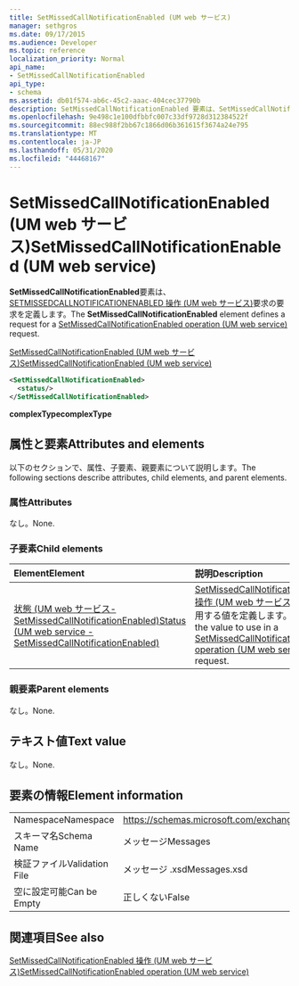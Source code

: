 ```yaml
---
title: SetMissedCallNotificationEnabled (UM web サービス)
manager: sethgros
ms.date: 09/17/2015
ms.audience: Developer
ms.topic: reference
localization_priority: Normal
api_name:
- SetMissedCallNotificationEnabled
api_type:
- schema
ms.assetid: db01f574-ab6c-45c2-aaac-404cec37790b
description: SetMissedCallNotificationEnabled 要素は、SetMissedCallNotificationEnabled 操作 (UM web サービス) 要求の要求を定義します。
ms.openlocfilehash: 9e498c1e100dfbbfc007c33df9728d312384522f
ms.sourcegitcommit: 88ec988f2bb67c1866d06b361615f3674a24e795
ms.translationtype: MT
ms.contentlocale: ja-JP
ms.lasthandoff: 05/31/2020
ms.locfileid: "44468167"
---
```

# <a name="setmissedcallnotificationenabled-um-web-service"></a><span data-ttu-id="af287-103">SetMissedCallNotificationEnabled (UM web サービス)</span><span class="sxs-lookup"><span data-stu-id="af287-103">SetMissedCallNotificationEnabled (UM web service)</span></span>

<span data-ttu-id="af287-104">**SetMissedCallNotificationEnabled**要素は、 [SETMISSEDCALLNOTIFICATIONENABLED 操作 (UM web サービス)](setmissedcallnotificationenabled-operation-um-web-service.md)要求の要求を定義します。</span><span class="sxs-lookup"><span data-stu-id="af287-104">The **SetMissedCallNotificationEnabled** element defines a request for a [SetMissedCallNotificationEnabled operation (UM web service)](setmissedcallnotificationenabled-operation-um-web-service.md) request.</span></span> 
  
[<span data-ttu-id="af287-105">SetMissedCallNotificationEnabled (UM web サービス)</span><span class="sxs-lookup"><span data-stu-id="af287-105">SetMissedCallNotificationEnabled (UM web service)</span></span>](setmissedcallnotificationenabled-um-web-service.md)
  
```xml
<SetMissedCallNotificationEnabled>
  <status/> 
</SetMissedCallNotificationEnabled>
```

 <span data-ttu-id="af287-106">**complexType**</span><span class="sxs-lookup"><span data-stu-id="af287-106">**complexType**</span></span>
## <a name="attributes-and-elements"></a><span data-ttu-id="af287-107">属性と要素</span><span class="sxs-lookup"><span data-stu-id="af287-107">Attributes and elements</span></span>

<span data-ttu-id="af287-108">以下のセクションで、属性、子要素、親要素について説明します。</span><span class="sxs-lookup"><span data-stu-id="af287-108">The following sections describe attributes, child elements, and parent elements.</span></span>
  
### <a name="attributes"></a><span data-ttu-id="af287-109">属性</span><span class="sxs-lookup"><span data-stu-id="af287-109">Attributes</span></span>

<span data-ttu-id="af287-110">なし。</span><span class="sxs-lookup"><span data-stu-id="af287-110">None.</span></span>
  
### <a name="child-elements"></a><span data-ttu-id="af287-111">子要素</span><span class="sxs-lookup"><span data-stu-id="af287-111">Child elements</span></span>

|<span data-ttu-id="af287-112">**Element**</span><span class="sxs-lookup"><span data-stu-id="af287-112">**Element**</span></span>|<span data-ttu-id="af287-113">**説明**</span><span class="sxs-lookup"><span data-stu-id="af287-113">**Description**</span></span>|
|:-----|:-----|
|[<span data-ttu-id="af287-114">状態 (UM web サービス-SetMissedCallNotificationEnabled)</span><span class="sxs-lookup"><span data-stu-id="af287-114">Status (UM web service - SetMissedCallNotificationEnabled)</span></span>](status-um-web-servicesetmissedcallnotificationenabled.md) <br/> |<span data-ttu-id="af287-115">[SetMissedCallNotificationEnabled 操作 (UM web サービス)](setmissedcallnotificationenabled-operation-um-web-service.md)要求で使用する値を定義します。</span><span class="sxs-lookup"><span data-stu-id="af287-115">Defines the value to use in a [SetMissedCallNotificationEnabled operation (UM web service)](setmissedcallnotificationenabled-operation-um-web-service.md) request.</span></span>  <br/> |
   
### <a name="parent-elements"></a><span data-ttu-id="af287-116">親要素</span><span class="sxs-lookup"><span data-stu-id="af287-116">Parent elements</span></span>

<span data-ttu-id="af287-117">なし。</span><span class="sxs-lookup"><span data-stu-id="af287-117">None.</span></span>
  
## <a name="text-value"></a><span data-ttu-id="af287-118">テキスト値</span><span class="sxs-lookup"><span data-stu-id="af287-118">Text value</span></span>

<span data-ttu-id="af287-119">なし。</span><span class="sxs-lookup"><span data-stu-id="af287-119">None.</span></span>
  
## <a name="element-information"></a><span data-ttu-id="af287-120">要素の情報</span><span class="sxs-lookup"><span data-stu-id="af287-120">Element information</span></span>

|||
|:-----|:-----|
|<span data-ttu-id="af287-121">Namespace</span><span class="sxs-lookup"><span data-stu-id="af287-121">Namespace</span></span>  <br/> |https://schemas.microsoft.com/exchange/services/2006/messages  <br/> |
|<span data-ttu-id="af287-122">スキーマ名</span><span class="sxs-lookup"><span data-stu-id="af287-122">Schema Name</span></span>  <br/> |<span data-ttu-id="af287-123">メッセージ</span><span class="sxs-lookup"><span data-stu-id="af287-123">Messages</span></span>  <br/> |
|<span data-ttu-id="af287-124">検証ファイル</span><span class="sxs-lookup"><span data-stu-id="af287-124">Validation File</span></span>  <br/> |<span data-ttu-id="af287-125">メッセージ .xsd</span><span class="sxs-lookup"><span data-stu-id="af287-125">Messages.xsd</span></span>  <br/> |
|<span data-ttu-id="af287-126">空に設定可能</span><span class="sxs-lookup"><span data-stu-id="af287-126">Can be Empty</span></span>  <br/> |<span data-ttu-id="af287-127">正しくない</span><span class="sxs-lookup"><span data-stu-id="af287-127">False</span></span>  <br/> |
   
## <a name="see-also"></a><span data-ttu-id="af287-128">関連項目</span><span class="sxs-lookup"><span data-stu-id="af287-128">See also</span></span>



[<span data-ttu-id="af287-129">SetMissedCallNotificationEnabled 操作 (UM web サービス)</span><span class="sxs-lookup"><span data-stu-id="af287-129">SetMissedCallNotificationEnabled operation (UM web service)</span></span>](setmissedcallnotificationenabled-operation-um-web-service.md)

